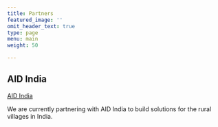 ```yaml
---
title: Partners
featured_image: ''
omit_header_text: true
type: page
menu: main
weight: 50

---
```


## AID India 
[AID India](https://aidindia.in/)

We are currently partnering with AID India to build solutions for the rural villages in India. 